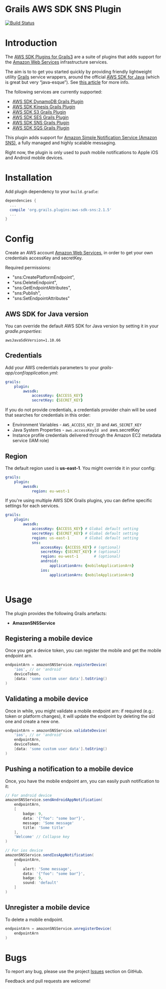 Grails AWS SDK SNS Plugin
=========================

[![Build Status](https://travis-ci.org/agorapulse/grails-aws-sdk.svg)](https://travis-ci.org/agorapulse/grails-aws-sdk)

# Introduction

The [AWS SDK Plugins for Grails3](https://medium.com/@benorama/aws-sdk-plugins-for-grails-3-cc7f910fdc0d#.5gdwdxei3) are a suite of plugins that adds support for the [Amazon Web Services](http://aws.amazon.com/) infrastructure services.

The aim is to to get you started quickly by providing friendly lightweight utility [Grails](http://grails.org) service wrappers, around the official [AWS SDK for Java](http://aws.amazon.com/sdkforjava/) (which is great but very “java-esque”).
See [this article](https://medium.com/@benorama/aws-sdk-plugins-for-grails-3-cc7f910fdc0d#.5gdwdxei3) for more info.

The following services are currently supported:

* [AWS SDK DynamoDB Grails Plugin](https://github.com/agorapulse/grails-aws-sdk/tree/master/grails-aws-sdk-dynamodb)
* [AWS SDK Kinesis Grails Plugin](https://github.com/agorapulse/grails-aws-sdk/tree/master/grails-aws-sdk-kinesis)
* [AWS SDK S3 Grails Plugin](https://github.com/agorapulse/grails-aws-sdk/tree/master/grails-aws-sdk-s3)
* [AWS SDK SES Grails Plugin](https://github.com/agorapulse/grails-aws-sdk/tree/master/grails-aws-sdk-ses)
* [AWS SDK SNS Grails Plugin](https://github.com/agorapulse/grails-aws-sdk/tree/master/grails-aws-sdk-sns)
* [AWS SDK SQS Grails Plugin](https://github.com/agorapulse/grails-aws-sdk/tree/master/grails-aws-sdk-sqs)

This plugin adds support for [Amazon Simple Notification Service (Amazon SNS)](https://aws.amazon.com/sns/), a fully managed and highly scalable messaging.

Right now, the plugin is only used to push mobile notifications to Apple iOS and Android mobile devices.


# Installation

Add plugin dependency to your `build.gradle`:

```groovy
dependencies {
  ...
  compile 'org.grails.plugins:aws-sdk-sns:2.1.5'
  ...
}
```

# Config

Create an AWS account [Amazon Web Services](http://aws.amazon.com/), in order to get your own credentials accessKey and secretKey.

Required permissions:

* "sns:CreatePlatformEndpoint",
* "sns:DeleteEndpoint",
* "sns:GetEndpointAttributes",
* "sns:Publish",
* "sns:SetEndpointAttributes"

## AWS SDK for Java version

You can override the default AWS SDK for Java version by setting it in your _gradle.properties_:

```
awsJavaSdkVersion=1.10.66
```

## Credentials

Add your AWS credentials parameters to your _grails-app/conf/application.yml_:

```yml
grails:
    plugin:
        awssdk:
            accessKey: {ACCESS_KEY}
            secretKey: {SECRET_KEY}
```

If you do not provide credentials, a credentials provider chain will be used that searches for credentials in this order:

* Environment Variables - `AWS_ACCESS_KEY_ID` and `AWS_SECRET_KEY`
* Java System Properties - `aws.accessKeyId and `aws.secretKey`
* Instance profile credentials delivered through the Amazon EC2 metadata service (IAM role)

## Region

The default region used is **us-east-1**. You might override it in your config:

```yml
grails:
    plugin:
        awssdk:
            region: eu-west-1
```

If you're using multiple AWS SDK Grails plugins, you can define specific settings for each services.

```yml
grails:
    plugin:
        awssdk:
            accessKey: {ACCESS_KEY} # Global default setting
            secretKey: {SECRET_KEY} # Global default setting
            region: us-east-1       # Global default setting
            sns:
                accessKey: {ACCESS_KEY} # (optional)
                secretKey: {SECRET_KEY} # (optional)
                region: eu-west-1       # (optional)
                android:
                    applicationArn: {mobileApplicationArn}
                ios:
                    applicationArn: {mobileApplicationArn}
            
```

# Usage

The plugin provides the following Grails artefacts:

* **AmazonSNSService**

## Registering a mobile device

Once you get a device token, you can register the mobile and get the mobile endpoint arn.

```groovy
endpointArn = amazonSNSService.registerDevice(
    'ios', // or 'android'
    deviceToken,
    [data: 'some custom user data'].toString()
)
```

## Validating a mobile device

Once in while, you might validate a mobile endpoint arn: if required (e.g.: token or platform changes), it will update the endpoint by deleting the old one and create a new one.

```groovy
endpointArn = amazonSNSService.validateDevice(
    'ios', // or 'android'
    endpointArn,
    deviceToken,
    [data: 'some custom user data'].toString()
)
```

## Pushing a notification to a mobile device

Once, you have the mobile endpoint arn, you can easily push notification to it:

```groovy
// For android device
amazonSNSService.sendAndroidAppNotification(
    endpointArn,
    [
        badge: 9,
        data: '{"foo": "some bar"}',
        message: 'Some message'
        title: 'Some title'
    ],
    'Welcome' // Collapse key
)

// For ios device
amazonSNSService.sendIosAppNotification(
    endpointArn,
    [
        alert: 'Some message',
        data: '{"foo": "some bar"}',
        badge: 9,
        sound: 'default'
    ]
)
```

## Unregister a mobile device

To delete a mobile endpoint.

```groovy
endpointArn = amazonSNSService.unregisterDevice(
    endpointArn
)
```

# Bugs

To report any bug, please use the project [Issues](http://github.com/agorapulse/grails-aws-sdk/issues) section on GitHub.

Feedback and pull requests are welcome!

